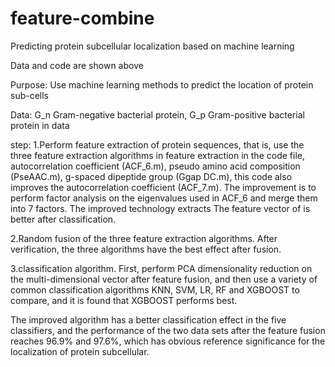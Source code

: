 # feature-combine
Predicting protein subcellular localization based on machine learning

Data and code are shown above

Purpose: Use machine learning methods to predict the location of protein sub-cells

Data: G_n Gram-negative bacterial protein, G_p Gram-positive bacterial protein in data

step:
1.Perform feature extraction of protein sequences, that is, use the three feature extraction algorithms in feature extraction in the code file, autocorrelation coefficient (ACF_6.m), pseudo amino acid composition (PseAAC.m), g-spaced dipeptide group (Ggap DC.m), this code also improves the autocorrelation coefficient (ACF_7.m). The improvement is to perform factor analysis on the eigenvalues used in ACF_6 and merge them into 7 factors. The improved technology extracts The feature vector of is better after classification.

2.Random fusion of the three feature extraction algorithms. After verification, the three algorithms have the best effect after fusion.

3.classification algorithm. First, perform PCA dimensionality reduction on the multi-dimensional vector after feature fusion, and then use a variety of common classification algorithms KNN, SVM, LR, RF and XGBOOST to compare, and it is found that XGBOOST performs best.

The improved algorithm has a better classification effect in the five classifiers, and the performance of the two data sets after the feature fusion reaches 96.9% and 97.6%, which has obvious reference significance for the localization of protein subcellular.
